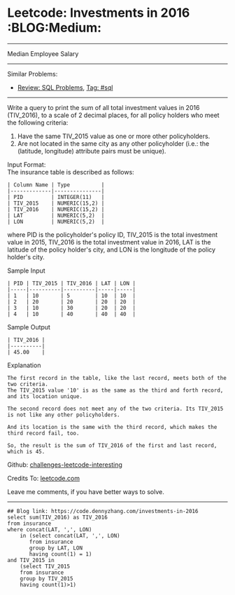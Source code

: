 # Leetcode: Investments in 2016     :BLOG:Medium:


---

Median Employee Salary  

---

Similar Problems:  
-   [Review: SQL Problems](https://code.dennyzhang.com/review-sql), [Tag: #sql](https://code.dennyzhang.com/tag/sql)

---

Write a query to print the sum of all total investment values in 2016 (TIV\_2016), to a scale of 2 decimal places, for all policy holders who meet the following criteria:  

1.  Have the same TIV\_2015 value as one or more other policyholders.
2.  Are not located in the same city as any other policyholder (i.e.: the (latitude, longitude) attribute pairs must be unique).

Input Format:  
The insurance table is described as follows:  

    | Column Name | Type          |
    |-------------|---------------|
    | PID         | INTEGER(11)   |
    | TIV_2015    | NUMERIC(15,2) |
    | TIV_2016    | NUMERIC(15,2) |
    | LAT         | NUMERIC(5,2)  |
    | LON         | NUMERIC(5,2)  |

where PID is the policyholder's policy ID, TIV\_2015 is the total investment value in 2015, TIV\_2016 is the total investment value in 2016, LAT is the latitude of the policy holder's city, and LON is the longitude of the policy holder's city.  

Sample Input  

    | PID | TIV_2015 | TIV_2016 | LAT | LON |
    |-----|----------|----------|-----|-----|
    | 1   | 10       | 5        | 10  | 10  |
    | 2   | 20       | 20       | 20  | 20  |
    | 3   | 10       | 30       | 20  | 20  |
    | 4   | 10       | 40       | 40  | 40  |

Sample Output  

    | TIV_2016 |
    |----------|
    | 45.00    |

Explanation  

    The first record in the table, like the last record, meets both of the two criteria.
    The TIV_2015 value '10' is as the same as the third and forth record, and its location unique.
    
    The second record does not meet any of the two criteria. Its TIV_2015 is not like any other policyholders.
    
    And its location is the same with the third record, which makes the third record fail, too.
    
    So, the result is the sum of TIV_2016 of the first and last record, which is 45.

Github: [challenges-leetcode-interesting](https://github.com/DennyZhang/challenges-leetcode-interesting/tree/master/investments-in-2016)  

Credits To: [leetcode.com](https://leetcode.com/problems/investments-in-2016/description/)  

Leave me comments, if you have better ways to solve.  

---

    ## Blog link: https://code.dennyzhang.com/investments-in-2016
    select sum(TIV_2016) as TIV_2016
    from insurance
    where concat(LAT, ',', LON)
        in (select concat(LAT, ',', LON)
           from insurance
           group by LAT, LON
           having count(1) = 1)
    and TIV_2015 in
        (select TIV_2015
        from insurance
        group by TIV_2015
        having count(1)>1)